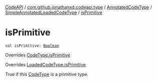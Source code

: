 [CodeAPI](../../../index.md) / [com.github.jonathanxd.codeapi.type](../../index.md) / [AnnotatedCodeType](../index.md) / [SimpleAnnotatedLoadedCodeType](index.md) / [isPrimitive](.)

# isPrimitive

`val isPrimitive: `[`Boolean`](https://kotlinlang.org/api/latest/jvm/stdlib/kotlin/-boolean/index.html)

Overrides [CodeType.isPrimitive](../../-code-type/is-primitive.md)

Overrides [LoadedCodeType.isPrimitive](../../-loaded-code-type/is-primitive.md)

True if this [CodeType](../../-code-type/index.md) is a primitive type.

